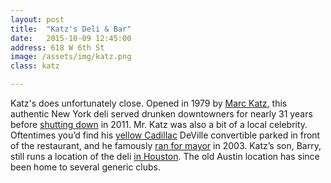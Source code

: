```yaml
---
layout: post
title:  "Katz's Deli & Bar"
date:   2015-10-09 12:45:00
address: 618 W 6th St
image: /assets/img/katz.png
class: katz

---
```

Katz's does unfortunately close. Opened in 1979 by [Marc Katz](http://www.mystatesman.com/news/news/could-former-24-hour-deli-owner-be-returning-to-au/nfJLW/), this authentic New York deli served drunken downtowners for nearly 31 years before [shutting down](http://www.statesman.com/news/business/katzs-deli-to-close-after-31-years-1/nRT73/) in 2011. Mr. Katz was also a bit of a local celebrity. Oftentimes you’d find his [yellow Cadillac](https://www.flickr.com/photos/straight-nochaser/5295287289/) DeVille convertible parked in front of the restaurant, and he famously [ran for mayor](http://www.theaustinbulldog.org/index.php?option=com_content&view=article&id=19:the-men-who-would-be-mayor) in 2003. Katz’s son, Barry, still runs a location of the deli [in Houston](http://ilovekatzs.com/). The old Austin location has since been home to several generic clubs. 
